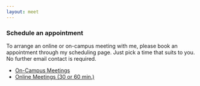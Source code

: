```yaml
---
layout: meet
---
```



### Schedule an appointment

To arrange an online or on-campus meeting with me, please book an appointment through my scheduling page. Just pick a time that suits to you. No further email contact is required.

* [On-Campus Meetings](https://calendly.com/lindemann/in-person-meeting)
* [Online Meetings (30 or 60 min.)](https://outlook.office365.com/book/OLindemannMeeting@live.eur.nl/)

